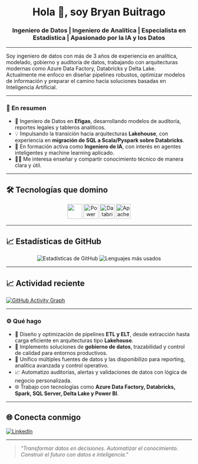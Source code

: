 <h1 align="center">Hola 👋, soy Bryan Buitrago</h1>
<h3 align="center">Ingeniero de Datos | Ingeniero de Analítica | Especialista en Estadística | Apasionado por la IA y los Datos</h3>

---

Soy ingeniero de datos con más de 3 años de experiencia en analítica, modelado, gobierno y auditoría de datos, trabajando con arquitecturas modernas como Azure Data Factory, Databricks y Delta Lake.  
Actualmente me enfoco en diseñar pipelines robustos, optimizar modelos de información y preparar el camino hacia soluciones basadas en Inteligencia Artificial.

---

### 🚀 En resumen

- 🧱 Ingeniero de Datos en **Efigas**, desarrollando modelos de auditoría, reportes legales y tableros analíticos.
- 💡 Impulsando la transición hacia arquitecturas **Lakehouse**, con experiencia en **migración de SQL a Scala/Pyspark sobre Databricks**.
- 🧠 En formación activa como **Ingeniero de IA**, con interés en agentes inteligentes y machine learning aplicado.
- 👨‍🏫 Me interesa enseñar y compartir conocimiento técnico de manera clara y útil.

---

## 🛠️ Tecnologías que domino

<p align="center">
  <img src="https://skillicons.dev/icons?i=python,scala,azure,git,github" height="40"/>
  <img src="https://img.icons8.com/color/48/microsoft-power-bi.png" alt="Power BI" height="40"/>
  <img src="https://upload.wikimedia.org/wikipedia/commons/8/87/Databricks_Logo.png" alt="Databricks" height="40"/>
  <img src="https://upload.wikimedia.org/wikipedia/commons/f/f3/Apache_Spark_logo.svg" alt="Apache Spark" height="40"/>
</p>



---

## 📈 Estadísticas de GitHub

<p align="center">
  <img src="https://github-readme-stats.vercel.app/api?username=bbuitragomdsc&show_icons=true&theme=radical" alt="Estadísticas de GitHub" />
  <img src="https://github-readme-stats.vercel.app/api/top-langs/?username=bbuitragomdsc&layout=compact&theme=radical" alt="Lenguajes más usados" />
</p>

---

## 📈 Actividad reciente

[![GitHub Activity Graph](https://github-readme-activity-graph.vercel.app/graph?username=bbuitragomdsc&theme=tokyo-night)](https://github.com/bbuitragomdsc)


---

### ⚙️ Qué hago

- 🚀 Diseño y optimización de pipelines **ETL y ELT**, desde extracción hasta carga eficiente en arquitecturas tipo **Lakehouse**.
- 🧩 Implemento soluciones de **gobierno de datos**, trazabilidad y control de calidad para entornos productivos.
- 🔄 Unifico múltiples fuentes de datos y las disponibilizo para reporting, analítica avanzada y control operativo.
- 📈 Automatizo auditorías, alertas y validaciones de datos con lógica de negocio personalizada.
- 🌐 Trabajo con tecnologías como **Azure Data Factory, Databricks, Spark, SQL Server, Delta Lake y Power BI**.

---

## 🌐 Conecta conmigo

[![LinkedIn](https://img.shields.io/badge/LinkedIn-Bryan%20Buitrago-blue?style=for-the-badge&logo=linkedin&logoColor=white)](https://www.linkedin.com/in/bryan-buitrago-monroy-data-science/)


---

> *"Transformar datos en decisiones. Automatizar el conocimiento. Construir el futuro con datos e inteligencia."*
